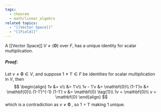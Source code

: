 ```yaml
---
tags:
  - theorem
  - math/linear_algebra
related topics:
  - "[[Vector Space]]"
  - "[[Field]]"
---
```

A [[Vector Space]] $V\neq\{\mathbf{0}\}$ over $F$, has a unique identity for scalar multiplication.

##### Proof:
Let $v\neq \mathbf{0}\in V$, and suppose $1\neq 1'\in F$ be identities for scalar multiplication in $V$, then
$$
\begin{align}
	1v 
		&= v\\
		&= 1'v\\
	1v - 1'v
		&= \mathbf{0}\\
	(1-1')v &= \mathbf{0}\\
	(1-1')^{-1} (1-1') v &= \mathbf{0} \tag{1}\\
	1v = \mathbf{0}\\
	v = \mathbf{0}
\end{align}
$$
which is a contradiction as $v\neq \mathbf{0}$ , so $1=1'$ making $1$ unique.
[^1]: by [[Uniqueness of additive inverse in Fields]] and [[Multiplication by 0 (vector)]].